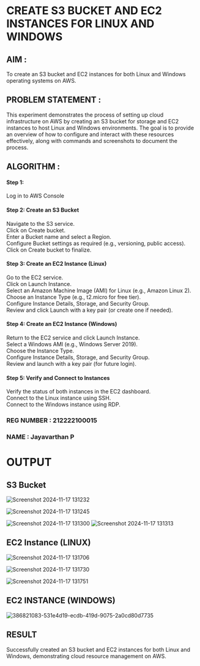  # CREATE S3 BUCKET AND EC2 INSTANCES FOR LINUX AND WINDOWS

## AIM :
To create an S3 bucket and EC2 instances for both Linux and Windows operating systems on AWS.

## PROBLEM STATEMENT :
This experiment demonstrates the process of setting up cloud infrastructure on AWS by creating an S3 bucket for storage and EC2 instances to host Linux and Windows environments. The goal is to provide an overview of how to configure and interact with these resources effectively, along with commands and screenshots to document the process.

## ALGORITHM :

#### Step 1:
Log in to AWS Console</br>

#### Step 2: Create an S3 Bucket</br>
Navigate to the S3 service.</br>
Click on Create bucket.</br>
Enter a Bucket name and select a Region.</br>
Configure Bucket settings as required (e.g., versioning, public access).</br>
Click on Create bucket to finalize.</br>

#### Step 3: Create an EC2 Instance (Linux)
Go to the EC2 service.</br>
Click on Launch Instance.</br>
Select an Amazon Machine Image (AMI) for Linux (e.g., Amazon Linux 2).</br>
Choose an Instance Type (e.g., t2.micro for free tier).</br>
Configure Instance Details, Storage, and Security Group.</br>
Review and click Launch with a key pair (or create one if needed).</br>

#### Step 4: Create an EC2 Instance (Windows)
Return to the EC2 service and click Launch Instance.</br>
Select a Windows AMI (e.g., Windows Server 2019).</br>
Choose the Instance Type.</br>
Configure Instance Details, Storage, and Security Group.</br>
Review and launch with a key pair (for future login).</br>

#### Step 5: Verify and Connect to Instances
Verify the status of both instances in the EC2 dashboard.</br>
Connect to the Linux instance using SSH.</br>
Connect to the Windows instance using RDP.</br>

### REG NUMBER : 212222100015
### NAME : Jayavarthan P

# OUTPUT

## S3 Bucket
![Screenshot 2024-11-17 131232](https://github.com/user-attachments/assets/637cd1b7-79c1-4dc0-b230-c5621f547202)

![Screenshot 2024-11-17 131245](https://github.com/user-attachments/assets/01879bb9-d9b4-4c91-b1db-8da3377141c9)

![Screenshot 2024-11-17 131300](https://github.com/user-attachments/assets/58b6ddd2-a067-4f73-a682-a7846ec2d594)
![Screenshot 2024-11-17 131313](https://github.com/user-attachments/assets/3092a90e-283c-4409-b5a6-67ed37548774)

## EC2 Instance (LINUX)
![Screenshot 2024-11-17 131706](https://github.com/user-attachments/assets/c23942a6-eb69-4981-a277-85f6a92bb97c)

![Screenshot 2024-11-17 131730](https://github.com/user-attachments/assets/1ada9ade-115a-41d5-8a28-0a33c2dc7ac1)

![Screenshot 2024-11-17 131751](https://github.com/user-attachments/assets/85f34d06-a02f-4761-b434-74bbb69d71f8)

## EC2 INSTANCE (WINDOWS)

![386821083-531e4d19-ecdb-419d-9075-2a0cd80d7735](https://github.com/user-attachments/assets/40313592-6561-4802-b443-f7acebd4ce5f)



## RESULT
 Successfully created an S3 bucket and EC2 instances for both Linux and Windows, demonstrating cloud resource management on AWS.


  
